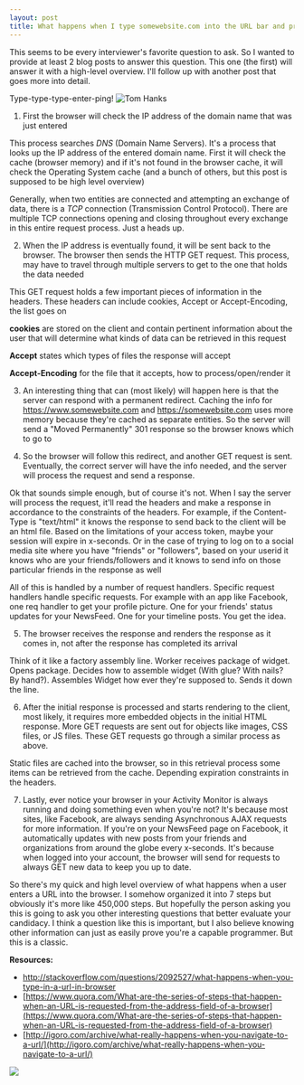 ```yaml
---
layout: post
title: What happens when I type somewebsite.com into the URL bar and press enter?
---
```


This seems to be every interviewer's favorite question to ask. So I wanted to provide at least 2 blog posts to answer this question. This one (the first) will answer it with a high-level overview. I'll follow up with another post that goes more into detail.

Type-type-type-enter-ping!
![Tom Hanks](http://www.reactiongifs.com/r/tmhnks.gif)

1. First the browser will check the IP address of the domain name that was just entered

  This process searches *DNS* (Domain Name Servers). It's a process that looks up the IP address of the entered domain name. First it will check the cache (browser memory) and if it's not found in the browser cache, it will check the Operating System cache (and a bunch of others, but this post is supposed to be high level overview)

  Generally, when two entities are connected and attempting an exchange of data, there is a *TCP* connection (Transmission Control Protocol). There are multiple TCP connections opening and closing throughout every exchange in this entire request process. Just a heads up.

2. When the IP address is eventually found, it will be sent back to the browser. The browser then sends the HTTP GET request. This process, may have to travel through multiple servers to get to the one that holds the data needed

  This GET request holds a few important pieces of information in the headers. These headers can include cookies, Accept or Accept-Encoding, the list goes on

  <strong>cookies</strong> are stored on the client and contain pertinent information about the user that will determine what kinds of data can be retrieved in this request

  <strong>Accept</strong> states which types of files the response will accept

  <strong>Accept-Encoding</strong> for the file that it accepts, how to process/open/render it

3. An interesting thing that can (most likely) will happen here is that the server can respond with a permanent redirect. Caching the info for https://www.somewebsite.com and https://somewebsite.com uses more memory because they're cached as separate entities. So the server will send a "Moved Permanently" 301 response so the browser knows which to go to

4. So the browser will follow this redirect, and another GET request is sent. Eventually, the correct server will have the info needed, and the server will process the request and send a response.

  Ok that sounds simple enough, but of course it's not. When I say the server will process the request, it'll read the headers and make a response in accordance to the constraints of the headers. For example, if the Content-Type is "text/html" it knows the response to send back to the client will be an html file. Based on the limitations of your access token, maybe your session will expire in x-seconds. Or in the case of trying to log on to a social media site where you have "friends" or "followers", based on your userid it knows who are your friends/followers and it knows to send info on those particular friends in the response as well

  All of this is handled by a number of request handlers. Specific request handlers handle specific requests. For example with an app like Facebook, one req handler to get your profile picture. One for your friends' status updates for your NewsFeed. One for your timeline posts. You get the idea.

5. The browser receives the response and renders the response as it comes in, not after the response has completed its arrival

  Think of it like a factory assembly line. Worker receives package of widget. Opens package. Decides how to assemble widget (With glue? With nails? By hand?). Assembles Widget how ever they're supposed to. Sends it down the line.

6. After the initial response is processed and starts rendering to the client, most likely, it requires more embedded objects in the initial HTML response. More GET requests are sent out for objects like images, CSS files, or JS files. These GET requests go through a similar process as above.

  Static files are cached into the browser, so in this retrieval process some items can be retrieved from the cache. Depending expiration constraints in the headers.

7. Lastly, ever notice your browser in your Activity Monitor is always running and doing something even when you're not? It's because most sites, like Facebook, are always sending Asynchronous AJAX requests for more information. If you're on your NewsFeed page on Facebook, it automatically updates with new posts from your friends and organizations from around the globe every x-seconds. It's because when logged into your account, the browser will send for requests to always GET new data to keep you up to date.



So there's my quick and high level overview of what happens when a user enters a URL into the browser. I somehow organized it into 7 steps but obviously it's more like 450,000 steps. But hopefully the person asking you this is going to ask you other interesting questions that better evaluate your candidacy. I think a question like this is important, but I also believe knowing other information can just as easily prove you're a capable programmer. But this is a classic.

<strong>Resources:</strong>


- [http://stackoverflow.com/questions/2092527/what-happens-when-you-type-in-a-url-in-browser
](http://stackoverflow.com/questions/2092527/what-happens-when-you-type-in-a-url-in-browser
)
- [https://www.quora.com/What-are-the-series-of-steps-that-happen-when-an-URL-is-requested-from-the-address-field-of-a-browser](https://www.quora.com/What-are-the-series-of-steps-that-happen-when-an-URL-is-requested-from-the-address-field-of-a-browser)
- [http://igoro.com/archive/what-really-happens-when-you-navigate-to-a-url/](http://igoro.com/archive/what-really-happens-when-you-navigate-to-a-url/)

![](http://i1.kym-cdn.com/photos/images/original/000/502/491/990.jpg)
